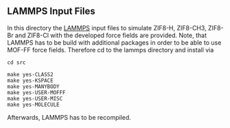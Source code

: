 ## LAMMPS Input Files

In this directory the [LAMMPS](https://lammps.sandia.gov/) input files to simulate ZIF8-H, ZIF8-CH3, ZIF8-Br and ZIF8-Cl with the developed force fields are provided. Note, that LAMMPS has to be build with additional packages in order to be able to use MOF-FF force fields. Therefore cd to the lammps directory and install via

```
cd src

make yes-CLASS2
make yes-KSPACE
make yes-MANYBODY
make yes-USER-MOFFF
make yes-USER-MISC
make yes-MOLECULE
```
Afterwards, LAMMPS has to be recompiled.

